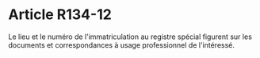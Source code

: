 # Article R134-12

Le lieu et le numéro de l'immatriculation au registre spécial figurent sur les documents et correspondances à usage professionnel de l'intéressé.